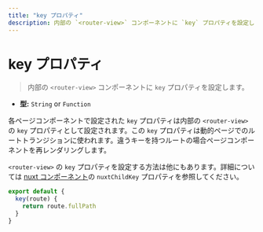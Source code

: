 ```yaml
---
title: "key プロパティ"
description: 内部の `<router-view>` コンポーネントに `key` プロパティを設定します
---
```


# key プロパティ

> 内部の `<router-view>` コンポーネントに `key` プロパティを設定します。

- **型:** `String` or `Function`

各ページコンポーネントで設定された `key` プロパティは内部の `<router-view>` の `key` プロパティとして設定されます。この `key` プロパティは動的ページでのルートトランジションに使われます。違うキーを持つルートの場合ページコンポーネントを再レンダリングします。

`<router-view>` の `key` プロパティを設定する方法は他にもあります。詳細については [nuxt コンポーネント](/api/components-nuxt)の `nuxtChildKey` プロパティを参照してください。

```js
export default {
  key(route) {
    return route.fullPath
  }
}
```
